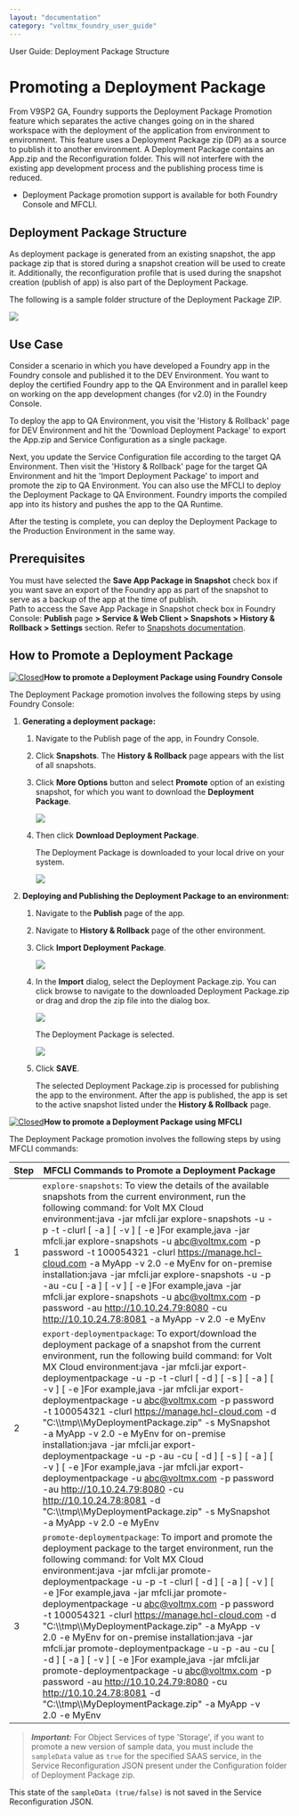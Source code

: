 ```yaml
---
layout: "documentation"
category: "voltmx_foundry_user_guide"
---
```

                               

User Guide: Deployment Package Structure

Promoting a Deployment Package
==============================

From V9SP2 GA, Foundry supports the Deployment Package Promotion feature which separates the active changes going on in the shared workspace with the deployment of the application from environment to environment. This feature uses a Deployment Package zip (DP) as a source to publish it to another environment. A Deployment Package contains an App.zip and the Reconfiguration folder. This will not interfere with the existing app development process and the publishing process time is reduced.

*   Deployment Package promotion support is available for both Foundry Console and MFCLI.

Deployment Package Structure
----------------------------

As deployment package is generated from an existing snapshot, the app package zip that is stored during a snapshot creation will be used to create it. Additionally, the reconfiguration profile that is used during the snapshot creation (publish of app) is also part of the Deployment Package.

The following is a sample folder structure of the Deployment Package ZIP.

![](Resources/Images/DP6.png)

Use Case
--------

Consider a scenario in which you have developed a Foundry app in the Foundry console and published it to the DEV Environment. You want to deploy the certified Foundry app to the QA Environment and in parallel keep on working on the app development changes (for v2.0) in the Foundry Console.

To deploy the app to QA Environment, you visit the 'History & Rollback' page for DEV Environment and hit the 'Download Deployment Package' to export the App.zip and Service Configuration as a single package.

Next, you update the Service Configuration file according to the target QA Environment. Then visit the 'History & Rollback' page for the target QA Environment and hit the 'Import Deployment Package' to import and promote the zip to QA Environment. You can also use the MFCLI to deploy the Deployment Package to QA Environment. Foundry imports the compiled app into its history and pushes the app to the QA Runtime.

After the testing is complete, you can deploy the Deployment Package to the Production Environment in the same way.

Prerequisites
-------------

You must have selected the **Save App Package in Snapshot** check box if you want save an export of the Foundry app as part of the snapshot to serve as a backup of the app at the time of publish.  
Path to access the Save App Package in Snapshot check box in Foundry Console: **Publish** page **> Service & Web Client > Snapshots > History & Rollback > Settings** section. Refer to [Snapshots documentation](Publish_LifeCycle.html#snapshots).

How to Promote a Deployment Package
-----------------------------------

[![Closed](../Skins/Default/Stylesheets/Images/transparent.gif)](javascript:void(0);)**How to promote a Deployment Package using Foundry Console**

The Deployment Package promotion involves the following steps by using Foundry Console:

1.  **Generating a deployment package:**
    1.  Navigate to the Publish page of the app, in Foundry Console.
    2.  Click **Snapshots**. The **History & Rollback** page appears with the list of all snapshots.
    3.  Click **More Options** button and select **Promote** option of an existing snapshot, for which you want to download the **Deployment Package**.
        
        ![](Resources/Images/DP1_719x299.png)
        
    4.  Then click **Download Deployment Package**.
        
        The Deployment Package is downloaded to your local drive on your system.
        
        ![](Resources/Images/DP2.png)
        
2.  **Deploying and Publishing the Deployment Package to an environment:**
    1.  Navigate to the **Publish** page of the app.
    2.  Navigate to **History & Rollback** page of the other environment.
    3.  Click **Import Deployment Package**.
        
        ![](Resources/Images/DP3.png)
        
    4.  In the **Import** dialog, select the Deployment Package.zip. You can click browse to navigate to the downloaded Deployment Package.zip or drag and drop the zip file into the dialog box.  
        
        ![](Resources/Images/DP4.png)
        
        The Deployment Package is selected.
        
        ![](Resources/Images/DP5.png)
        
    5.  Click **SAVE**.
        
        The selected Deployment Package.zip is processed for publishing the app to the environment. After the app is published, the app is set to the active snapshot listed under the **History & Rollback** page.
        

[![Closed](../Skins/Default/Stylesheets/Images/transparent.gif)](javascript:void(0);)**How to promote a Deployment Package using MFCLI**

The Deployment Package promotion involves the following steps by using MFCLI commands:

  
| Step | MFCLI Commands to Promote a Deployment Package ||
| --- | --- | --- |
| 1 | `explore-snapshots`: To view the details of the available snapshots from the current environment, run the following command: for Volt MX Cloud environment:java -jar mfcli.jar explore-snapshots -u <user> -p <password> -t <account id> -clurl <cloud url> \[ -a <app name> \] \[ -v <app version> \] \[ -e <environment name> \]For example,java -jar mfcli.jar explore-snapshots -u abc@voltmx.com -p password -t 100054321 -clurl https://manage.hcl-cloud.com -a MyApp -v 2.0 -e MyEnv for on-premise installation:java -jar mfcli.jar explore-snapshots -u <user> -p <password> -au <Identity URL> -cu <Console URL> \[ -a <app name> \] \[ -v <app version> \] \[ -e <environment name> \]For example,java -jar mfcli.jar explore-snapshots -u abc@voltmx.com -p password -au http://10.10.24.79:8080 -cu http://10.10.24.78:8081 -a MyApp -v 2.0 -e MyEnv ||
| 2 | `export-deploymentpackage`: To export/download the deployment package of a snapshot from the current environment, run the following build command: for Volt MX Cloud environment:java -jar mfcli.jar export-deploymentpackage -u <user> -p <password> -t <account id> -clurl <cloud url> \[ -d <deployment package> \] \[ -s <snapshot name>\] \[ -a <app name> \] \[ -v <app version> \] \[ -e <environment name> \]For example,java -jar mfcli.jar export-deploymentpackage -u abc@voltmx.com -p password -t 100054321 -clurl https://manage.hcl-cloud.com -d "C:\\\\tmp\\\\MyDeploymentPackage.zip" -s MySnapshot -a MyApp -v 2.0 -e MyEnv for on-premise installation:java -jar mfcli.jar export-deploymentpackage -u <user> -p <password> -au <Identity URL> -cu <Console URL> \[ -d <deployment package> \] \[ -s <snapshot name>\] \[ -a <app name> \] \[ -v <app version> \] \[ -e <environment name> \]For example,java -jar mfcli.jar export-deploymentpackage -u abc@voltmx.com -p password -au http://10.10.24.79:8080 -cu http://10.10.24.78:8081 -d "C:\\\\tmp\\\\MyDeploymentPackage.zip" -s MySnapshot -a MyApp -v 2.0 -e MyEnv ||
| 3 | `promote-deploymentpackage`: To import and promote the deployment package to the target environment, run the following command: for Volt MX Cloud environment:java -jar mfcli.jar promote-deploymentpackage -u <user> -p <password> -t <account id> -clurl <cloud url> \[ -d <deployment package> \] \[ -a <app name> \] \[ -v <app version> \] \[ -e <environment name> \]For example,java -jar mfcli.jar promote-deploymentpackage -u abc@voltmx.com -p password -t 100054321 -clurl https://manage.hcl-cloud.com -d "C:\\\\tmp\\\\MyDeploymentPackage.zip" -a MyApp -v 2.0 -e MyEnv for on-premise installation:java -jar mfcli.jar promote-deploymentpackage -u <user> -p <password> -au <Identity URL> -cu <Console URL> \[ -d <deployment package> \] \[ -a <app name> \] \[ -v <app version> \] \[ -e <environment name> \]For example,java -jar mfcli.jar promote-deploymentpackage -u abc@voltmx.com -p password -au http://10.10.24.79:8080 -cu http://10.10.24.78:8081 -d "C:\\\\tmp\\\\MyDeploymentPackage.zip" -a MyApp -v 2.0 -e MyEnv ||

> **_Important:_** For Object Services of type 'Storage', if you want to promote a new version of sample data, you must include the `sampleData` value as `true` for the specified SAAS service, in the Service Reconfiguration JSON present under the Configuration folder of Deployment Package zip.  
  
This state of the `sampleData (true/false)` is not saved in the Service Reconfiguration JSON.
